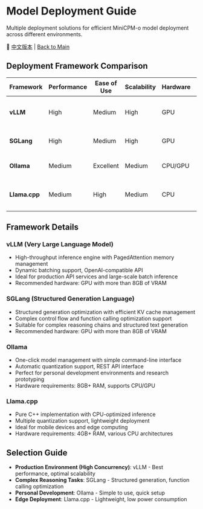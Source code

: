 # Model Deployment Guide

Multiple deployment solutions for efficient MiniCPM-o model deployment across different environments.

📖 [中文版本](./README_zh.md) | [Back to Main](../)

## Deployment Framework Comparison

| Framework | Performance | Ease of Use | Scalability | Hardware | Best For |
|-----------|-------------|-------------|-------------|----------|----------|
| **vLLM** | High | Medium | High | GPU | Large-scale production services |
| **SGLang** | High | Medium | High | GPU | Structured generation tasks |
| **Ollama** | Medium | Excellent | Medium | CPU/GPU | Personal use, rapid prototyping |
| **Llama.cpp** | Medium | High | Medium | CPU | Edge devices, lightweight deployment |

## Framework Details

### vLLM (Very Large Language Model)
- High-throughput inference engine with PagedAttention memory management
- Dynamic batching support, OpenAI-compatible API
- Ideal for production API services and large-scale batch inference
- Recommended hardware: GPU with more than 8GB of VRAM

### SGLang (Structured Generation Language)
- Structured generation optimization with efficient KV cache management
- Complex control flow and function calling optimization support
- Suitable for complex reasoning chains and structured text generation
- Recommended hardware: GPU with more than 8GB of VRAM

### Ollama
- One-click model management with simple command-line interface
- Automatic quantization support, REST API interface
- Perfect for personal development environments and research prototyping
- Hardware requirements: 8GB+ RAM, supports CPU/GPU

### Llama.cpp
- Pure C++ implementation with CPU-optimized inference
- Multiple quantization support, lightweight deployment
- Ideal for mobile devices and edge computing
- Hardware requirements: 4GB+ RAM, various CPU architectures

## Selection Guide

- **Production Environment (High Concurrency)**: vLLM - Best performance, optimal scalability
- **Complex Reasoning Tasks**: SGLang - Structured generation, function calling optimization
- **Personal Development**: Ollama - Simple to use, quick setup
- **Edge Deployment**: Llama.cpp - Lightweight, low power consumption

